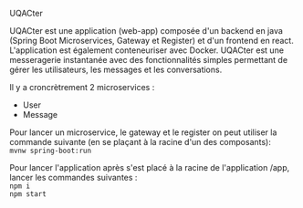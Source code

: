 UQACter

UQACter est une application (web-app) composée d'un backend en java (Spring Boot Microservices, Gateway et Register) et d'un frontend en react. L'application est également conteneuriser avec Docker.
UQACter est une messeragerie instantanée avec des fonctionnalités simples permettant de gérer les utilisateurs, les messages et les conversations.

Il y a croncrètrement 2 microservices :
- User
- Message

Pour lancer un microservice, le gateway et le register on peut utiliser la commande suivante (en se plaçant à la racine d'un des composants):  
```mvnw spring-boot:run```  

Pour lancer l'application après s'est placé à la racine de l'application /app, lancer les commandes suivantes :  
```npm i```  
```npm start```  
